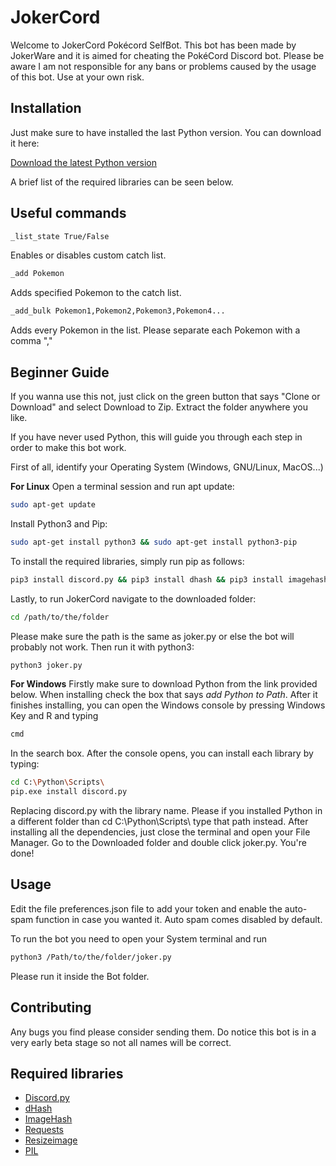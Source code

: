# JokerCord

Welcome to JokerCord Pokécord SelfBot. This bot has been made by JokerWare and it is aimed for cheating the PokéCord Discord bot. Please be aware I am not responsible for any bans or problems caused by the usage of this bot. Use at your own risk.

## Installation

Just make sure to have installed the last Python version. You can download it here: 

[Download the latest Python version](https://www.python.org/downloads/)

A brief list of the required libraries can be seen below.

## Useful commands
```bash
_list_state True/False
```
Enables or disables custom catch list.
```bash
_add Pokemon
```
Adds specified Pokemon to the catch list.
```bash
_add_bulk Pokemon1,Pokemon2,Pokemon3,Pokemon4...
```
Adds every Pokemon in the list. Please separate each Pokemon with a comma ","

## Beginner Guide
If you wanna use this not, just click on the green button that says "Clone or Download" and select Download to Zip. Extract the folder anywhere you like.


If you have never used Python, this will guide you through each step in order to make this bot work.

First of all, identify your Operating System (Windows, GNU/Linux, MacOS...)

**For Linux**
Open a terminal session and run apt update:
```bash
sudo apt-get update
```
Install Python3 and Pip:
```bash
sudo apt-get install python3 && sudo apt-get install python3-pip
```
To install the required libraries, simply run pip as follows:
```bash
pip3 install discord.py && pip3 install dhash && pip3 install imagehash && pip3 install requests && pip3 install python-resize-image && pip3 install PIL
```
Lastly, to run JokerCord navigate to the downloaded folder:
```bash
cd /path/to/the/folder
```
Please make sure the path is the same as joker.py or else the bot will probably not work.
Then run it with python3:
```bash
python3 joker.py
```
**For Windows**
Firstly make sure to download Python from the link provided below. When installing check the box that says *add Python to Path*.
After it finishes installing, you can open the Windows console by pressing Windows Key and R and typing
```bash
cmd
```
In the search box. After the console opens, you can install each library by typing:
```bash
cd C:\Python\Scripts\
pip.exe install discord.py
```
Replacing discord.py with the library name.
Please if you installed Python in a different folder than cd C:\Python\Scripts\ type that path instead.
After installing all the dependencies, just close the terminal and open your File Manager. Go to the Downloaded folder and double click joker.py. You're done!

## Usage

Edit the file preferences.json file to add your token and enable the auto-spam function in case you wanted it. Auto spam comes disabled by default.

To run the bot you need to open your System terminal and run

```bash
python3 /Path/to/the/folder/joker.py
```
Please run it inside the Bot folder. 
## Contributing
Any bugs you find please consider sending them. Do notice this bot is in a very early beta stage so not all names will be correct.


## Required libraries
- [Discord.py](https://pypi.org/project/discord.py/)
- [dHash](https://pypi.org/project/dhash/)
- [ImageHash](https://pypi.org/project/ImageHash/)
- [Requests](https://pypi.org/project/requests/)
- [Resizeimage](https://pypi.org/project/python-resize-image/)
- [PIL](https://pypi.org/project/Pillow/)
